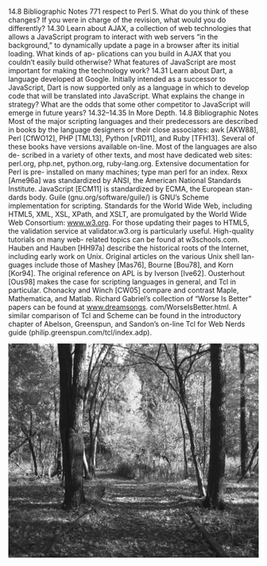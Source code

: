 14.8 Bibliographic Notes
771
respect to Perl 5. What do you think of these changes? If you were in
charge of the revision, what would you do differently?
14.30
Learn about AJAX, a collection of web technologies that allows a JavaScript
program to interact with web servers “in the background,” to dynamically
update a page in a browser after its initial loading. What kinds of ap-
plications can you build in AJAX that you couldn’t easily build otherwise?
What features of JavaScript are most important for making the technology
work?
14.31
Learn about Dart, a language developed at Google. Initially intended as
a successor to JavaScript, Dart is now supported only as a language in
which to develop code that will be translated into JavaScript. What explains
the change in strategy? What are the odds that some other competitor to
JavaScript will emerge in future years?
14.32–14.35 In More Depth.
14.8
Bibliographic Notes
Most of the major scripting languages and their predecessors are described
in books by the language designers or their close associates: awk [AKW88],
Perl [CfWO12], PHP [TML13], Python [vRD11], and Ruby [TFH13]. Several
of these books have versions available on-line. Most of the languages are also de-
scribed in a variety of other texts, and most have dedicated web sites: perl.org,
php.net, python.org, ruby-lang.org.
Extensive documentation for Perl is pre-
installed on many machines; type man perl for an index.
Rexx [Ame96a] was standardized by ANSI, the American National Standards
Institute. JavaScript [ECM11] is standardized by ECMA, the European stan-
dards body. Guile (gnu.org/software/guile/) is GNU’s Scheme implementation
for scripting.
Standards for the World Wide Web, including HTML5, XML,
XSL, XPath, and XSLT, are promulgated by the World Wide Web Consortium:
www.w3.org. For those updating their pages to HTML5, the validation service
at validator.w3.org is particularly useful. High-quality tutorials on many web-
related topics can be found at w3schools.com.
Hauben and Hauben [HH97a] describe the historical roots of the Internet,
including early work on Unix. Original articles on the various Unix shell lan-
guages include those of Mashey [Mas76], Bourne [Bou78], and Korn [Kor94].
The original reference on APL is by Iverson [Ive62]. Ousterhout [Ous98] makes
the case for scripting languages in general, and Tcl in particular. Chonacky and
Winch [CW05] compare and contrast Maple, Mathematica, and Matlab. Richard
Gabriel’s collection of “Worse Is Better” papers can be found at www.dreamsongs.
com/WorseIsBetter.html. A similar comparison of Tcl and Scheme can be found
in the introductory chapter of Abelson, Greenspun, and Sandon’s on-line Tcl for
Web Nerds guide (philip.greenspun.com/tcl/index.adp).


![Uncaptioned Image page 805 xref 2551](images/page_805_img_2551.jpeg)

